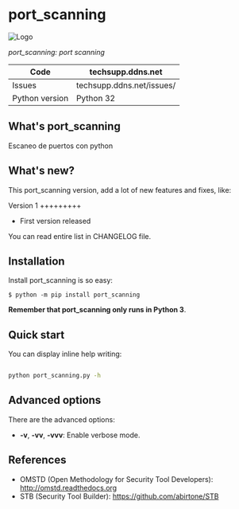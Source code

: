 port_scanning
=============


![Logo](https://raw.githubusercontent.com/abirtone/STB/master/stb_lib/doc/images/logo.png)

*port_scanning: port scanning*

Code | techsupp.ddns.net
---- | ----------------------------------------------
Issues | techsupp.ddns.net/issues/
Python version | Python 32

What's port_scanning
--------------------

Escaneo de puertos con python

What's new?
-----------

This port_scanning version, add a lot of new features and fixes, like:

Version 1
+++++++++

- First version released

You can read entire list in CHANGELOG file.

Installation
------------

Install port_scanning is so easy:

```
$ python -m pip install port_scanning
```

**Remember that port_scanning only runs in Python 3**.

Quick start
-----------

You can display inline help writing:

```bash

python port_scanning.py -h
```

Advanced options
----------------

There are the advanced options:

- **-v**, **-vv**, **-vvv**: Enable verbose mode.

References
----------

* OMSTD (Open Methodology for Security Tool Developers): http://omstd.readthedocs.org
* STB (Security Tool Builder): https://github.com/abirtone/STB 
